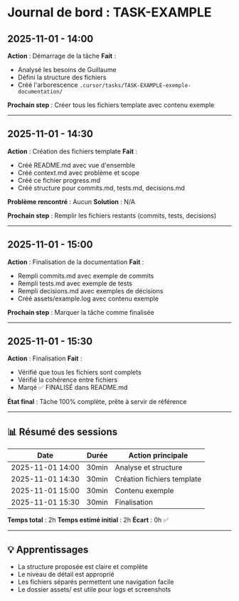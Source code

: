 # Journal de bord : TASK-EXAMPLE

## 2025-11-01 - 14:00

**Action** : Démarrage de la tâche
**Fait** : 
- Analysé les besoins de Guillaume
- Défini la structure des fichiers
- Créé l'arborescence `.cursor/tasks/TASK-EXAMPLE-exemple-documentation/`

**Prochain step** : Créer tous les fichiers template avec contenu exemple

---

## 2025-11-01 - 14:30

**Action** : Création des fichiers template
**Fait** :
- Créé README.md avec vue d'ensemble
- Créé context.md avec problème et scope
- Créé ce fichier progress.md
- Créé structure pour commits.md, tests.md, decisions.md

**Problème rencontré** : Aucun
**Solution** : N/A

**Prochain step** : Remplir les fichiers restants (commits, tests, decisions)

---

## 2025-11-01 - 15:00

**Action** : Finalisation de la documentation
**Fait** :
- Rempli commits.md avec exemple de commits
- Rempli tests.md avec exemple de tests
- Rempli decisions.md avec exemples de décisions
- Créé assets/example.log avec contenu exemple

**Prochain step** : Marquer la tâche comme finalisée

---

## 2025-11-01 - 15:30

**Action** : Finalisation
**Fait** :
- Vérifié que tous les fichiers sont complets
- Vérifié la cohérence entre fichiers
- Marqé ✅ FINALISÉ dans README.md

**État final** : Tâche 100% complète, prête à servir de référence

---

## 📊 Résumé des sessions

| Date | Durée | Action principale |
|------|-------|-------------------|
| 2025-11-01 14:00 | 30min | Analyse et structure |
| 2025-11-01 14:30 | 30min | Création fichiers template |
| 2025-11-01 15:00 | 30min | Contenu exemple |
| 2025-11-01 15:30 | 30min | Finalisation |

**Temps total** : 2h
**Temps estimé initial** : 2h
**Écart** : 0h ✅

---

## 💡 Apprentissages

- La structure proposée est claire et complète
- Le niveau de détail est approprié
- Les fichiers séparés permettent une navigation facile
- Le dossier assets/ est utile pour logs et screenshots

